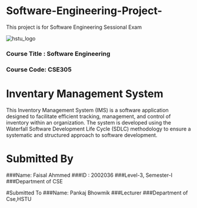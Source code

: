 # Software-Engineering-Project-
This project is for Software Engineering Sessional Exam 

![hstu_logo](https://github.com/faisalahmmedd/Software-Engineering-Project-/assets/67750461/cb3866d5-bdf2-430d-8096-c7293033c0a8)

### Course Title : Software Engineering 
### Course Code: CSE305


# Inventary Management System


This Inventory Management System (IMS) is a software application designed to facilitate efficient tracking, management, and control of inventory within an organization. The system is developed using the Waterfall Software Development Life Cycle (SDLC) methodology to ensure a systematic and structured approach to software development.




























# Submitted By
###Name: Faisal Ahmmed
###ID : 2002036
###Level-3, Semester-I
###Department of CSE

#Submitted To
###Name: Pankaj Bhowmik
###Lecturer
###Department of Cse,HSTU











